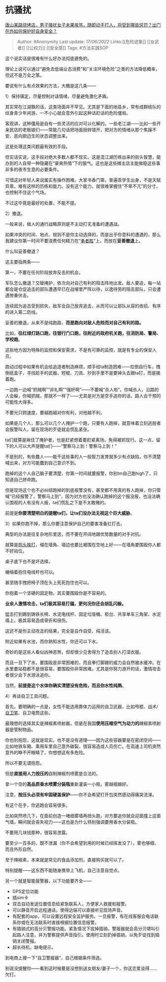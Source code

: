 # 抗骚扰
[唐山某路烧烤店，男子骚扰女子未果挨骂，随即动手打人，将受到哪些惩罚？出门在外如何保护好自身安全？](https://www.zhihu.com/question/537038241/answer/2523646801)

> Author: #Anonymity 
> Last update: *17/06/2022* 
> Links:[[危险迹象]] [[女武者]] [[公权力]] [[安全感]]
> Tags: #方法实践SOP 

这个说实话是很难有什么好办法彻底避免的。

理论上说可以通过“避免去低端业态消费”和“关注环境危险”之类的方法降低概率，但这不是万全之策。

要说有什么有点效果的方法，大概是这几条——

1）保持镇定，尽量控制对话情绪，尽量避免激化矛盾。

其实常在江湖飘的话，这类场面并不罕见。尤其是下面的地县乡，常有成群结队的纹身青少年闲游，一不小心就会意外引起这种话赶话的危险僵局。

客观讲，这种僵局是自有一些灵活的应对可以化解的。一些老江湖——比如一些开亲民店的老板娘们——常能几句话把场面扭转错开，把对方的情绪从那个焦躁不安、恶向胆边生的状态调整出来。

这是处理这类问题最有效的手段。

但实话实说，这手段对绝大多数人都不现实。这是混江湖历练出来的街头智慧，能办到的人自带一种隐藏在“豪爽热情”下的狠气。这也是这些摊主店主能做稳这些事非多的夜市生意的必要条件。

可惜这对年轻人来说属实有操作困难。大家书香门第，普遍乖学生出身，不是天赋异禀，难有这样的历练和能力。没有这个能力，就很难掌握住“不卑不亢”的分寸，也控制不住这个气场。

不过这毕竟是最好的处置，不能不提。

2）撤退。

一般来说，做人的通行战略原则是不主动打无准备的遭遇战。

如果冲突的时间、地点、规则不是你主动选择的，而是出乎你意料的遭遇的，那么我建议你第一时间不要浪费任何精力在“[勇者胜](https://www.zhihu.com/search?q=%E5%8B%87%E8%80%85%E8%83%9C&search_source=Entity&hybrid_search_source=Entity&hybrid_search_extra=%7B%22sourceType%22%3A%22answer%22%2C%22sourceId%22%3A2523646801%7D)“上，而放在**妥善撤退**上。

什么叫妥善撤退？

这主要指两条——

第一，不要在任何阶段放弃反击的机会。

军队怎么撤退？交替掩护，依次向对自己有利的阻击阵地出发。敌人要追，每一站都会是仓促追击的部队遭遇早已在战壕里严阵以待，以逸待劳的阻击部队，只会遭遇惨重伏击。

连续因为追击受到损失，敌军会自己放弃追击，从而可以让部队从容的收拾、有序的进入第二防线。

妥善的撤退，从来不是纯跑路，**而是跑向对敌人危险而对自己有利的路。**

比如，**往红绿灯路口跑，往银行门口跑，往附近的政府机关跑，往消防局、警局、学校跑**。

这些地方因为特殊的监控和保安需求，不是有可靠的监控，就是有专业的保安人员。

跑动过程中如果有机会给追逐者制造麻烦，顺手给ta制造困难——拉倒自行车，拽倒纸盒子，寻找趁手的武器，短棍、刀具、抄到手里不是要掉头去跟ta打，而是接着跑。

一边跑一边喊“抓贼啊”“非礼啊”“强奸啊”——不要喊“杀人啦”。你喊杀人，沿路的人会躲，你喊抓贼，那就不一样了——尤其是对方是空手追你的话，路人会干预的可能性大得多。

不要光只顾速度，要越跑越对你有利，对他越不利。

如果是几个人，那么可以几个人掩护一个跑，只要有人跑掉，就意味着立刻逃脱者会报警叫人，留在现场的歹徒就会慌乱紧张。

ta们就算是揪住了掩护者，也是赶紧想着要赶紧离场，免得被抓现行。这一点，留下的人可以大声提醒ta们——“警察马上到！警察马上到！”

不是别的，有些蠢人——能干这些事的人一般智力发育就多少有点缺陷，你不清楚喊出来，对方可能蠢到自己意识不到。

跑掉的这个人自己脑子要清楚，你第一时间就要报警，你别tm自己跑high了，只知道自己拼命跑。

但是现场这个也不必纠结跑掉的到底报警没有，甚至都不用真的有人跑掉，你只管喊“已经报警了，警察马上到”，因为对方也没法确认跑掉的这个报没报，也没法确认围观的人有没有人报，ta们慌乱之下是不太敢赌的。

前提是**你要清楚明白的提醒ta们，让ta们没办法无视这个巨大威胁**。

  

3）如果你跑不掉，那么你要注意保护自己的要害准备扛打击。

典型的办法是往复杂地形里选，而不要在开阔地跟优势数量的对手对抗。

就算是[抱头挨打](https://www.zhihu.com/search?q=%E6%8A%B1%E5%A4%B4%E6%8C%A8%E6%89%93&search_source=Entity&hybrid_search_source=Entity&hybrid_search_extra=%7B%22sourceType%22%3A%22answer%22%2C%22sourceId%22%3A2523646801%7D)，缩在墙角、墙边也要比被围在空地上好——在墙角要围殴你人都不好站位。

桌子底下也不是坏选择。

蜷缩着抱住电线杆也可以。

甚至随手拽把椅子顶在头上死死抱住也可以。

你抱着一个坚硬的固定物，其实要围殴你是不容易的。

**业余人激情攻击，ta们极其容易打偏，更何况你还会胡乱闪躲。**

猛击打到踢到铸铁长椅、水泥电线杆、固定垃圾桶、柜台、共享单车三角架、水泥墙上，极其容易造成骨折和扭伤。

这还不是你主动攻击的结果，完全是自作自受、纯活该。

附近如果有水池，而你熟知水性，你还可以下水。

奇妙的是这些人看似凶神恶煞，但却很少见舍得为了追击别人打湿衣服。

而且一旦下了水，要围殴是非常困难的，而且拳打脚踢的威力会自然被水缓冲。在水里要站稳都不是很容易，要围殴你非常困难。尤其是你努力游开的话，激情攻击者很少会下水游泳追你。

当然，**前提是这个水体你确实清楚没有危险，而且你水性纯熟**。

  

4）再谈自卫工具问题。

首先，要明确的一点是，女性不能选用靠体力运用的自卫武器，比如甩棍、战术/[自卫笔](https://www.zhihu.com/search?q=%E8%87%AA%E5%8D%AB%E7%AC%94&search_source=Entity&hybrid_search_source=Entity&hybrid_search_extra=%7B%22sourceType%22%3A%22answer%22%2C%22sourceId%22%3A2523646801%7D)、自卫电筒这些。

最理想的选择其实是辣椒素喷射器，但是在我国**使用压缩空气为动力的**辣椒素喷射器是管制物品。

你也别抱怨，这就是现实。也不是没有道理——因为这些容器要是在密闭空间——比如地铁车厢、乘用车里自己意外破裂，很容易造成人员伤亡。在高速上司机突然意外的睁不开眼睛了，你想想这有多危险。

所以不要无谓抱怨。

但是**直接用人力按压的**自制辣椒剂喷雾是合法的。

拿一个空的**高品质香水喷雾分装瓶**重新灌装一小瓶，雾越细越好。

注意，**按压头必须有牢固硬盖保护**——你不会希望打开包突然感动得痛哭流涕。

有这个在手，你逃跑会容易很多。

比如突然喷几下，在面前创造一堵细雾墙再扭头跑，对方要追你就会迎面撞上这面气墙，瞬间就会丧失视力——这也是为什么特别强调要用香水分装瓶。

不要用几块钱那种，很容易泄露。

要至少一百多的，既不泄漏（你不会希望到用的时候已经挥发没了），雾也够细，而且外形自然。

至于辣椒素，本来就是常见的食品添加剂，直接购买就可以了。

特别提醒——这东西不能随身携带上飞机，自己注意自觉点。

  

另一个就是智能报警器，以下功能要齐全——

-   GPS定位功能
-   插sim卡
-   双击自动发送位置信息给紧急联系人，方便家人救援和报警。
-   可以静音开启远程通话，使得远端可以直接听见现场声音。
-   有配套的app，可以设置远程安全监护服务。一旦报警，有在线客服会电话联系你或在无法联系时直接根据位置信息报警。
-   有插销式的高分贝警报功能。紧急情况下拔掉插销，警报器就会高分贝啸叫引起路人注意，并为警察提供声音指引。使用时立刻扔掉插销，以免歹徒找到插销关闭警报。
-   超长待机，缺电提示。

到电商上搜一下“自卫警报器”，自己根据条件筛选。

别说没提醒你——看到这时候要是没想到送女朋友/妻子一个，你这恋爱谈得……欠打。